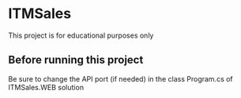# ITMSales

This project is for educational purposes only

## Before running this project
Be sure to change the API port (if needed) in the class Program.cs of ITMSales.WEB solution
